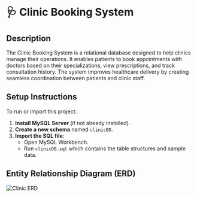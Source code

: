 # 🩺 Clinic Booking System

## Description
The Clinic Booking System is a relational database designed to help clinics manage their operations. It enables patients to book appointments with doctors based on their specializations, view prescriptions, and track consultation history. The system improves healthcare delivery by creating seamless coordination between patients and clinic staff.

## Setup Instructions
To run or import this project:

1. **Install MySQL Server** (if not already installed).
2. **Create a new schema** named `clinicBD`.
3. **Import the SQL file**:
   - Open MySQL Workbench.
   - Run `clinicDB.sql` which contains the table structures and sample data.

## Entity Relationship Diagram (ERD)
![Clinic ERD](https://example.com/clinic_erd.png)  
